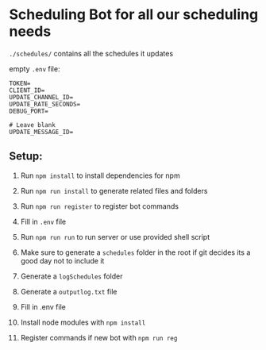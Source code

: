 # Scheduling Bot for all our scheduling needs

`./schedules/` contains all the schedules it updates

empty `.env` file:

```
TOKEN=
CLIENT_ID=
UPDATE_CHANNEL_ID=
UPDATE_RATE_SECONDS=
DEBUG_PORT=

# Leave blank
UPDATE_MESSAGE_ID=
```

## Setup:
1. Run `npm install` to install dependencies for npm
2. Run `npm run install` to generate related files and folders
3. Run `npm run register` to register bot commands
4. Fill in `.env` file
5. Run `npm run run` to run server or use provided shell script

1. Make sure to generate a `schedules` folder in the root if git decides its a good day not to include it
2. Generate a `logSchedules` folder
3. Generate a `outputlog.txt` file
3. Fill in .env file
4. Install node modules with `npm install`
5. Register commands if new bot with `npm run reg`